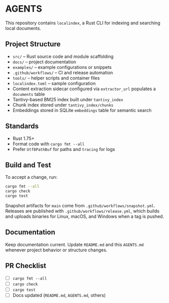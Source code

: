 # AGENTS

This repository contains `localindex`, a Rust CLI for indexing and searching local documents.

## Project Structure
- `src/` – Rust source code and module scaffolding
- `docs/` – project documentation
- `examples/` – example configurations or snippets
- `.github/workflows/` – CI and release automation
- `tools/` – helper scripts and container files
- `localindex.toml` – sample configuration
- Content extraction sidecar configured via `extractor_url` populates a `documents` table
- Tantivy-based BM25 index built under `tantivy_index`
- Chunk index stored under `tantivy_index/chunks`
- Embeddings stored in SQLite `embeddings` table for semantic search

## Standards
- Rust 1.75+
- Format code with `cargo fmt --all`
- Prefer `Utf8PathBuf` for paths and `tracing` for logs

## Build and Test
To accept a change, run:

```bash
cargo fmt --all
cargo check
cargo test
```

Snapshot artifacts for `main` come from `.github/workflows/snapshot.yml`.
Releases are published with `.github/workflows/release.yml`, which builds and uploads binaries for Linux, macOS, and Windows when a tag is pushed.

## Documentation
Keep documentation current. Update `README.md` and this `AGENTS.md` whenever project behavior or structure changes.

## PR Checklist
- [ ] `cargo fmt --all`
- [ ] `cargo check`
- [ ] `cargo test`
- [ ] Docs updated (`README.md`, `AGENTS.md`, others)
